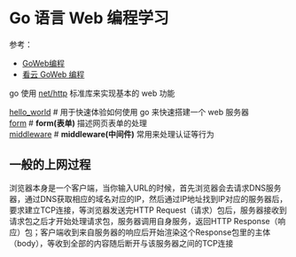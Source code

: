 # Go 语言 Web 编程学习
参考：
* [GoWeb编程](https://github.com/astaxie/build-web-application-with-golang)
* [看云 GoWeb 编程](https://www.kancloud.cn/kancloud/web-application-with-golang)

go 使用 [net/http](https://pkg.go.dev/net/http) 标准库来实现基本的 web 功能

[hello_world](./hello_world/main.go) # 用于快速体验如何使用 go 来快速搭建一个 web 服务器  
[form](./form/main.go) # **form(表单)** 描述网页表单的处理  
[middleware](./middleware/README.md) # **middleware(中间件)** 常用来处理认证等行为

## 一般的上网过程  
浏览器本身是一个客户端，当你输入URL的时候，首先浏览器会去请求DNS服务器，通过DNS获取相应的域名对应的IP，然后通过IP地址找到IP对应的服务器后，要求建立TCP连接，等浏览器发送完HTTP Request（请求）包后，服务器接收到请求包之后才开始处理请求包，服务器调用自身服务，返回HTTP Response（响应）包；客户端收到来自服务器的响应后开始渲染这个Response包里的主体（body），等收到全部的内容随后断开与该服务器之间的TCP连接  